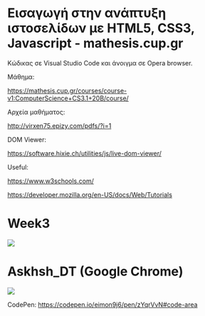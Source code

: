 # Εισαγωγή στην ανάπτυξη ιστοσελίδων με HTML5, CSS3, Javascript - mathesis.cup.gr

Κώδικας σε Visual Studio Code και άνοιγμα σε Opera browser.


Μάθημα:

https://mathesis.cup.gr/courses/course-v1:ComputerScience+CS3.1+20B/course/

Αρχεία μαθήματος:

http://virxen75.epizy.com/pdfs/?i=1

DOM Viewer:

https://software.hixie.ch/utilities/js/live-dom-viewer/


Useful:

https://www.w3schools.com/

https://developer.mozilla.org/en-US/docs/Web/Tutorials


# Week3

![](https://i.imgur.com/gYsdZgH.jpg)


# Askhsh_DT (Google Chrome)

![](https://i.imgur.com/8GwdKzh.png)


CodePen: https://codepen.io/eimon9j6/pen/zYqrVvN#code-area
